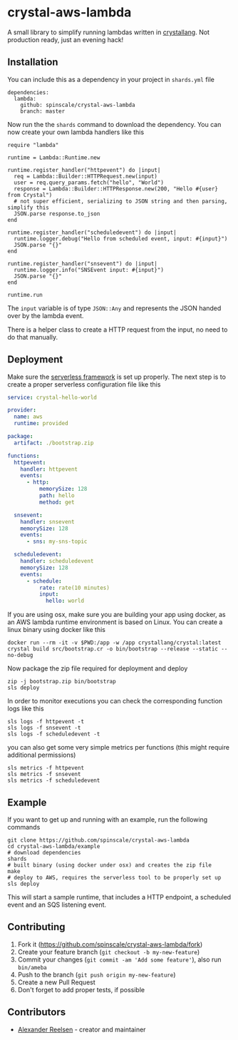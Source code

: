 # crystal-aws-lambda

A small library to simplify running lambdas written in [crystallang](https://crystal-lang.org/). Not production ready, just an evening hack!

## Installation

You can include this as a dependency in your project in `shards.yml` file

```
dependencies:
  lambda:
    github: spinscale/crystal-aws-lambda
    branch: master
```

Now run the the `shards` command to download the dependency. You can now create your own lambda handlers like this

```crystal
require "lambda"

runtime = Lambda::Runtime.new

runtime.register_handler("httpevent") do |input|
  req = Lambda::Builder::HTTPRequest.new(input)
  user = req.query_params.fetch("hello", "World")
  response = Lambda::Builder::HTTPResponse.new(200, "Hello #{user} from Crystal")
  # not super efficient, serializing to JSON string and then parsing, simplify this
  JSON.parse response.to_json
end

runtime.register_handler("scheduledevent") do |input|
  runtime.logger.debug("Hello from scheduled event, input: #{input}")
  JSON.parse "{}"
end

runtime.register_handler("snsevent") do |input|
  runtime.logger.info("SNSEvent input: #{input}")
  JSON.parse "{}"
end

runtime.run
```

The `input` variable is of type `JSON::Any` and represents the JSON handed over by the lambda event.

There is a helper class to create a HTTP request from the input, no need to do that manually.

## Deployment

Make sure the [serverless framework](https://serverless.com/) is set up properly. The next step is to create a proper serverless configuration file like this

```yml
service: crystal-hello-world

provider:
  name: aws
  runtime: provided

package:
  artifact: ./bootstrap.zip

functions:
  httpevent:
    handler: httpevent
    events:
      - http:
          memorySize: 128
          path: hello
          method: get

  snsevent:
    handler: snsevent
    memorySize: 128
    events:
      - sns: my-sns-topic

  scheduledevent:
    handler: scheduledevent
    memorySize: 128
    events:
      - schedule:
          rate: rate(10 minutes)
          input:
            hello: world
```

If you are using osx, make sure you are building your app using docker, as an AWS lambda runtime environment is based on Linux. You can create a linux binary using docker like this

```
docker run --rm -it -v $PWD:/app -w /app crystallang/crystal:latest crystal build src/bootstrap.cr -o bin/bootstrap --release --static --no-debug
```

Now package the zip file required for deployment and deploy

```
zip -j bootstrap.zip bin/bootstrap
sls deploy
```

In order to monitor executions you can check the corresponding function logs like this

```
sls logs -f httpevent -t
sls logs -f snsevent -t
sls logs -f scheduledevent -t
```

you can also get some very simple metrics per functions (this might require additional permissions)

```
sls metrics -f httpevent
sls metrics -f snsevent
sls metrics -f scheduledevent
```

## Example

If you want to get up and running with an example, run the following commands

```
git clone https://github.com/spinscale/crystal-aws-lambda
cd crystal-aws-lambda/example
# download dependencies
shards
# built binary (using docker under osx) and creates the zip file
make
# deploy to AWS, requires the serverless tool to be properly set up
sls deploy
```

This will start a sample runtime, that includes a HTTP endpoint, a scheduled event and an SQS listening event.

## Contributing

1. Fork it (<https://github.com/spinscale/crystal-aws-lambda/fork>)
2. Create your feature branch (`git checkout -b my-new-feature`)
3. Commit your changes (`git commit -am 'Add some feature'`), also run `bin/ameba`
4. Push to the branch (`git push origin my-new-feature`)
5. Create a new Pull Request
6. Don't forget to add proper tests, if possible

## Contributors

- [Alexander Reelsen](https://github.com/spinscale) - creator and maintainer
